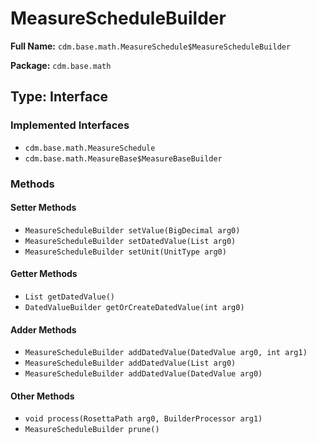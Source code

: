 # MeasureScheduleBuilder

**Full Name:** `cdm.base.math.MeasureSchedule$MeasureScheduleBuilder`

**Package:** `cdm.base.math`

## Type: Interface

### Implemented Interfaces

- `cdm.base.math.MeasureSchedule`
- `cdm.base.math.MeasureBase$MeasureBaseBuilder`

### Methods

#### Setter Methods

- `MeasureScheduleBuilder setValue(BigDecimal arg0)`
- `MeasureScheduleBuilder setDatedValue(List arg0)`
- `MeasureScheduleBuilder setUnit(UnitType arg0)`

#### Getter Methods

- `List getDatedValue()`
- `DatedValueBuilder getOrCreateDatedValue(int arg0)`

#### Adder Methods

- `MeasureScheduleBuilder addDatedValue(DatedValue arg0, int arg1)`
- `MeasureScheduleBuilder addDatedValue(List arg0)`
- `MeasureScheduleBuilder addDatedValue(DatedValue arg0)`

#### Other Methods

- `void process(RosettaPath arg0, BuilderProcessor arg1)`
- `MeasureScheduleBuilder prune()`

